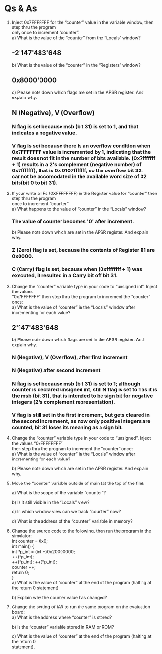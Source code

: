# Qs & As
1. Inject 0x7FFFFFFF for the “counter” value in the variable window, then step thru the program   
   only once to increment “counter”.  
   a) What is the value of the “counter” from the “Locals” window?  
      ## -2'147'483'648
   b) What is the value of the “counter” in the “Registers” window?  
      ## 0x8000'0000
   c) Please note down which flags are set in the APSR register. And explain why.  
      ## N (Negative), V (Overflow)
      ### N flag is set because msb (bit 31) is set to 1, and that indicates a negative value.
      ### V flag is set because there is an overflow condition when 0x7FFFFFFF value is incremented by 1, indicating that the result does not fit in the number of bits available. (0x7fffffff + 1) results in a 2's complement (negative number) of 0x7fffffff), that is 0x 0107fffffff, so the overflow bit 32, cannot be accomodated in the available word size of 32 bits(bit 0 to bit 31).
   
2. If your write all Fs (0XFFFFFFFF) in the Register value for “counter” then step thru the program  
   once to increment “counter”  
   a) What happens to the value of “counter” in the “Locals” window?  
      ### The value of counter becomes '0' after increment.
      
   b) Please note down which are set in the APSR register. And explain why.  
      ### Z (Zero) flag is set, because the contents of Register R1 are 0x0000.
      ### C (Carry) flag is set, because when (0xffffffff + 1) was executed, it resulted in a Carry bit off bit 31.
   
3. Change the “counter” variable type in your code to “unsigned int”. Inject the values  
   “0x7FFFFFFF” then step thru the program to increment the “counter” once:  
   a) What is the value of “counter” in the “Locals” window after incrementing for each value?  
      ## 2'147'483'648
     
   b) Please note down which flags are set in the APSR register. And explain why.  
      ### N (Negative), V (Overflow), after first increment
      ### N (Negative) after second increment
      ### N flag is set because msb (bit 31) is set to 1; although counter is declared unsigned int, still N flag is set to 1 as it is the msb (bit 31), that is intended to be sign bit for negative integers (2's complement representation).
      ### V flag is still set in the first increment, but gets cleared in the second incremeent, as now only positive integers are counted, bit 31 loses its meaning as a sign bit. 
 4. Change the “counter” variable type in your code to “unsigned”. Inject the values “0xFFFFFFFF”  
    then step thru the program to increment the “counter” once:  
    a) What is the value of “counter” in the “Locals” window after incrementing for each value?  
    
    b) Please note down which are set in the APSR register. And explain why.
  
 5. Move the “counter’ variable outside of main (at the top of the file):  
     
     a) What is the scope of the variable “counter”?  
   
   
     b) Is it still visible in the “Locals” view?  
   
     c) In which window view can we track “counter” now?  
   
     d) What is the address of the “counter” variable in memory?  
   
 6. Change the source code to the following, then run the program in the simulator:  
      int counter = 0x0;  
      int main() {  
      int *p_int = (int *)0x20000000;  
      ++(*p_int);  
      ++(*p_int);
      ++(*p_int);  
      counter ++;  
      return 0;  
      }  
     a) What is the value of “counter” at the end of the program (halting at the return 0 statement)  
  
     b) Explain why the counter value has changed?  
     
   7. Change the setting of IAR to run the same program on the evaluation board:  
      a) What is the address where “counter” is stored?  
     
      b) Is the “counter” variable stored in RAM or ROM?  
     
      c) What is the value of “counter” at the end of the program (halting at the return 0  
        statement).
 
  
  


